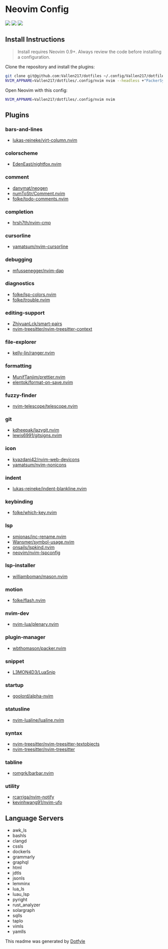 # Neovim Config

<a href="https://dotfyle.com/Vallen217/dotfiles-config-nvim"><img src="https://dotfyle.com/Vallen217/dotfiles-config-nvim/badges/plugins?style=flat" /></a>
<a href="https://dotfyle.com/Vallen217/dotfiles-config-nvim"><img src="https://dotfyle.com/Vallen217/dotfiles-config-nvim/badges/leaderkey?style=flat" /></a>
<a href="https://dotfyle.com/Vallen217/dotfiles-config-nvim"><img src="https://dotfyle.com/Vallen217/dotfiles-config-nvim/badges/plugin-manager?style=flat" /></a>


## Install Instructions

 > Install requires Neovim 0.9+. Always review the code before installing a configuration.

Clone the repository and install the plugins:

```sh
git clone git@github.com:Vallen217/dotfiles ~/.config/Vallen217/dotfiles
NVIM_APPNAME=Vallen217/dotfiles/.config/nvim nvim --headless +"PackerSync" +qa
```

Open Neovim with this config:

```sh
NVIM_APPNAME=Vallen217/dotfiles/.config/nvim nvim
```

## Plugins

### bars-and-lines

+ [lukas-reineke/virt-column.nvim](https://dotfyle.com/plugins/lukas-reineke/virt-column.nvim)
### colorscheme

+ [EdenEast/nightfox.nvim](https://dotfyle.com/plugins/EdenEast/nightfox.nvim)
### comment

+ [danymat/neogen](https://dotfyle.com/plugins/danymat/neogen)
+ [numToStr/Comment.nvim](https://dotfyle.com/plugins/numToStr/Comment.nvim)
+ [folke/todo-comments.nvim](https://dotfyle.com/plugins/folke/todo-comments.nvim)
### completion

+ [hrsh7th/nvim-cmp](https://dotfyle.com/plugins/hrsh7th/nvim-cmp)
### cursorline

+ [yamatsum/nvim-cursorline](https://dotfyle.com/plugins/yamatsum/nvim-cursorline)
### debugging

+ [mfussenegger/nvim-dap](https://dotfyle.com/plugins/mfussenegger/nvim-dap)
### diagnostics

+ [folke/lsp-colors.nvim](https://dotfyle.com/plugins/folke/lsp-colors.nvim)
+ [folke/trouble.nvim](https://dotfyle.com/plugins/folke/trouble.nvim)
### editing-support

+ [ZhiyuanLck/smart-pairs](https://dotfyle.com/plugins/ZhiyuanLck/smart-pairs)
+ [nvim-treesitter/nvim-treesitter-context](https://dotfyle.com/plugins/nvim-treesitter/nvim-treesitter-context)
### file-explorer

+ [kelly-lin/ranger.nvim](https://dotfyle.com/plugins/kelly-lin/ranger.nvim)
### formatting

+ [MunifTanjim/prettier.nvim](https://dotfyle.com/plugins/MunifTanjim/prettier.nvim)
+ [elentok/format-on-save.nvim](https://dotfyle.com/plugins/elentok/format-on-save.nvim)
### fuzzy-finder

+ [nvim-telescope/telescope.nvim](https://dotfyle.com/plugins/nvim-telescope/telescope.nvim)
### git

+ [kdheepak/lazygit.nvim](https://dotfyle.com/plugins/kdheepak/lazygit.nvim)
+ [lewis6991/gitsigns.nvim](https://dotfyle.com/plugins/lewis6991/gitsigns.nvim)
### icon

+ [kyazdani42/nvim-web-devicons](https://dotfyle.com/plugins/kyazdani42/nvim-web-devicons)
+ [yamatsum/nvim-nonicons](https://dotfyle.com/plugins/yamatsum/nvim-nonicons)
### indent

+ [lukas-reineke/indent-blankline.nvim](https://dotfyle.com/plugins/lukas-reineke/indent-blankline.nvim)
### keybinding

+ [folke/which-key.nvim](https://dotfyle.com/plugins/folke/which-key.nvim)
### lsp

+ [smjonas/inc-rename.nvim](https://dotfyle.com/plugins/smjonas/inc-rename.nvim)
+ [Wansmer/symbol-usage.nvim](https://dotfyle.com/plugins/Wansmer/symbol-usage.nvim)
+ [onsails/lspkind.nvim](https://dotfyle.com/plugins/onsails/lspkind.nvim)
+ [neovim/nvim-lspconfig](https://dotfyle.com/plugins/neovim/nvim-lspconfig)
### lsp-installer

+ [williamboman/mason.nvim](https://dotfyle.com/plugins/williamboman/mason.nvim)
### motion

+ [folke/flash.nvim](https://dotfyle.com/plugins/folke/flash.nvim)
### nvim-dev

+ [nvim-lua/plenary.nvim](https://dotfyle.com/plugins/nvim-lua/plenary.nvim)
### plugin-manager

+ [wbthomason/packer.nvim](https://dotfyle.com/plugins/wbthomason/packer.nvim)
### snippet

+ [L3MON4D3/LuaSnip](https://dotfyle.com/plugins/L3MON4D3/LuaSnip)
### startup

+ [goolord/alpha-nvim](https://dotfyle.com/plugins/goolord/alpha-nvim)
### statusline

+ [nvim-lualine/lualine.nvim](https://dotfyle.com/plugins/nvim-lualine/lualine.nvim)
### syntax

+ [nvim-treesitter/nvim-treesitter-textobjects](https://dotfyle.com/plugins/nvim-treesitter/nvim-treesitter-textobjects)
+ [nvim-treesitter/nvim-treesitter](https://dotfyle.com/plugins/nvim-treesitter/nvim-treesitter)
### tabline

+ [romgrk/barbar.nvim](https://dotfyle.com/plugins/romgrk/barbar.nvim)
### utility

+ [rcarriga/nvim-notify](https://dotfyle.com/plugins/rcarriga/nvim-notify)
+ [kevinhwang91/nvim-ufo](https://dotfyle.com/plugins/kevinhwang91/nvim-ufo)
## Language Servers

+ awk_ls
+ bashls
+ clangd
+ cssls
+ dockerls
+ grammarly
+ graphql
+ html
+ jdtls
+ jsonls
+ lemminx
+ lua_ls
+ luau_lsp
+ pyright
+ rust_analyzer
+ solargraph
+ sqlls
+ taplo
+ vimls
+ yamlls


 This readme was generated by [Dotfyle](https://dotfyle.com)
